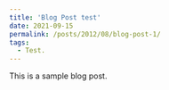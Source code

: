 ```yaml
---
title: 'Blog Post test'
date: 2021-09-15
permalink: /posts/2012/08/blog-post-1/
tags:
  - Test.
---
```


This is a sample blog post.
